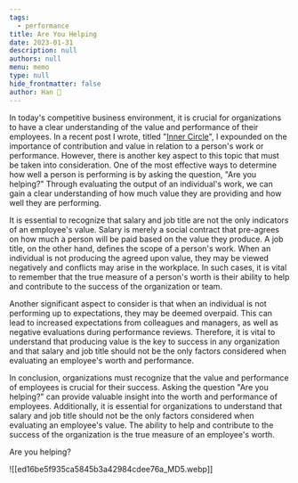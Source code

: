 ```yaml
---
tags: 
  - performance
title: Are You Helping
date: 2023-01-31
description: null
authors: null
menu: memo
type: null
hide_frontmatter: false
author: Han 🐸
---
```


In today's competitive business environment, it is crucial for organizations to have a clear understanding of the value and performance of their employees. In a recent post I wrote, titled "[Inner Circle](/db6561d944f4443789dfef3f12a87496)", I expounded on the importance of contribution and value in relation to a person's work or performance. However, there is another key aspect to this topic that must be taken into consideration. One of the most effective ways to determine how well a person is performing is by asking the question, "<span style='color:yellow_background'>Are you helping?</span>" Through evaluating the output of an individual's work, we can gain a clear understanding of how much value they are providing and how well they are performing.

It is essential to recognize that salary and job title are not the only indicators of an employee's value. Salary is merely a social contract that pre-agrees on how much a person will be paid based on the value they produce. A job title, on the other hand, defines the scope of a person's work. When an individual is not producing the agreed upon value, they may be viewed negatively and conflicts may arise in the workplace. In such cases, it is vital to remember that the true measure of a person's worth is their ability to help and contribute to the success of the organization or team.

Another significant aspect to consider is that when an individual is not performing up to expectations, they may be deemed <span style='color:orange_background'>overpaid</span>. This can lead to increased expectations from colleagues and managers, as well as negative evaluations during performance reviews. Therefore, it is vital to understand that producing value is the key to success in any organization and that salary and job title should not be the only factors considered when evaluating an employee's worth and performance.

In conclusion, organizations must recognize that the value and performance of employees is crucial for their success. Asking the question "<span style='color:yellow_background'>Are you helping?</span>" can provide valuable insight into the worth and performance of employees. Additionally, it is essential for organizations to understand that salary and job title should not be the only factors considered when evaluating an employee's value. The ability to help and contribute to the success of the organization is the true measure of an employee's worth.

Are you helping?

![[ed16be5f935ca5845b3a42984cdee76a_MD5.webp]]

